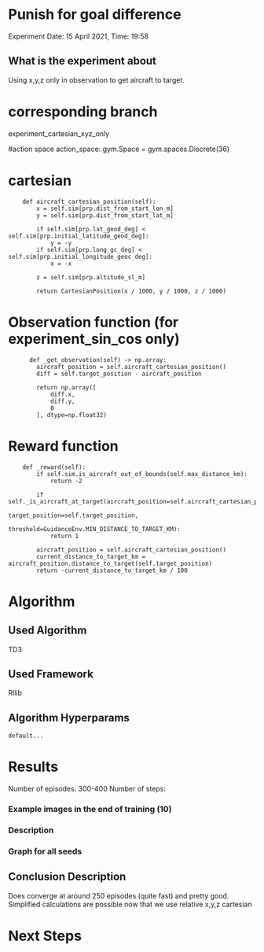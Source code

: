 # Punish for goal difference
Experiment Date: 15 April 2021, Time: 19:58
## What is the experiment about
Using x,y,z only in observation to get aircraft to target. 

# corresponding branch
experiment_cartesian_xyz_only

#action space 
action_space: gym.Space = gym.spaces.Discrete(36)

# cartesian
```
    def aircraft_cartesian_position(self):
        x = self.sim[prp.dist_from_start_lon_m]
        y = self.sim[prp.dist_from_start_lat_m]

        if self.sim[prp.lat_geod_deg] < self.sim[prp.initial_latitude_geod_deg]:
            y = -y
        if self.sim[prp.long_gc_deg] < self.sim[prp.initial_longitude_geoc_deg]:
            x = -x

        z = self.sim[prp.altitude_sl_m]

        return CartesianPosition(x / 1000, y / 1000, z / 1000)
```

# Observation function (for experiment_sin_cos only)
```
      def _get_observation(self) -> np.array:
        aircraft_position = self.aircraft_cartesian_position()
        diff = self.target_position - aircraft_position

        return np.array([
            diff.x,
            diff.y,
            0
        ], dtype=np.float32)
```

# Reward function 
```
    def _reward(self):
        if self.sim.is_aircraft_out_of_bounds(self.max_distance_km):
            return -2

        if self._is_aircraft_at_target(aircraft_position=self.aircraft_cartesian_position(),
                                                       target_position=self.target_position,
                                                       threshold=GuidanceEnv.MIN_DISTANCE_TO_TARGET_KM):
            return 1

        aircraft_position = self.aircraft_cartesian_position()
        current_distance_to_target_km = aircraft_position.distance_to_target(self.target_position)
        return -current_distance_to_target_km / 100
```

# Algorithm
## Used Algorithm
TD3
## Used Framework
Rllib
## Algorithm Hyperparams
```
default...
```

# Results
Number of episodes: 300-400
Number of steps:


### Example images in the end of training (10)

### Description

### Graph for all seeds

## Conclusion Description
Does converge at around 250 episodes (quite fast) and pretty good.
Simplified calculations are possible now that we use relative x,y,z cartesian 
# Next Steps
